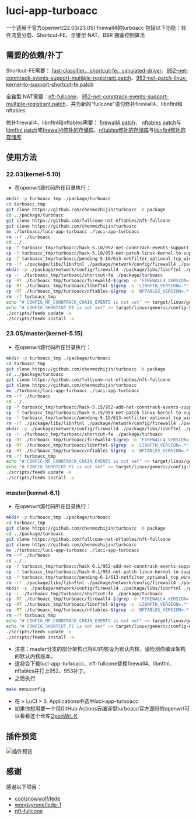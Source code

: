 # luci-app-turboacc

一个适用于官方openwrt(22.03/23.05) firewall4的turboacc
包括以下功能：软件流量分载、Shortcut-FE、全锥型 NAT、BBR 拥塞控制算法

## 需要的依赖/䃼丁

Shortcut-FE需要：
[fast-classifier、shortcut-fe、simulated-driver](https://github.com/coolsnowwolf/lede/tree/master/package/lean/shortcut-fe)、[952-net-conntrack-events-support-multiple-registrant.patch](https://github.com/coolsnowwolf/lede/blob/master/target/linux/generic/hack-5.10/952-net-conntrack-events-support-multiple-registrant.patch)、[953-net-patch-linux-kernel-to-support-shortcut-fe.patch](https://github.com/coolsnowwolf/lede/blob/master/target/linux/generic/hack-5.10/953-net-patch-linux-kernel-to-support-shortcut-fe.patch)

全锥型 NAT需要：[nft-fullcone](https://github.com/fullcone-nat-nftables/nft-fullcone)、[952-net-conntrack-events-support-multiple-registrant.patch](https://github.com/coolsnowwolf/lede/blob/master/target/linux/generic/hack-5.10/952-net-conntrack-events-support-multiple-registrant.patch)、并为新的“fullcone”语句修补firewall4、libnftnl和nftables

修补firewall4、libnftnl和nftables需要：
[firewall4 patch](https://github.com/wongsyrone/lede-1/blob/master/package/network/config/firewall4/patches/999-01-firewall4-add-fullcone-support.patch)、
[nftables patch](https://github.com/wongsyrone/lede-1/blob/master/package/network/utils/nftables/patches/999-01-nftables-add-fullcone-expression-support.patch)与
[libnftnl patch](https://github.com/wongsyrone/lede-1/blob/master/package/libs/libnftnl/patches/999-01-libnftnl-add-fullcone-expression-support.patch)或[firewall4修补的存储库](https://github.com/wongsyrone/openwrt-firewall4-with-fullcone)、[nftables修补的存储库](https://github.com/wongsyrone/nftables-1.0.2-with-fullcone)与[libnftnl修补的存储库](https://github.com/wongsyrone/libnftnl-1.2.1-with-fullcone)

## 使用方法

### 22.03(kernel-5.10)

+ 在openwrt源代码所在目录执行：

```bash
mkdir -p turboacc_tmp ./package/turboacc
cd turboacc_tmp 
git clone https://github.com/chenmozhijin/turboacc -b package
cd ../package/turboacc
git clone https://github.com/fullcone-nat-nftables/nft-fullcone
git clone https://github.com/chenmozhijin/turboacc
mv ./turboacc/luci-app-turboacc ./luci-app-turboacc
rm -rf ./turboacc
cd ../..
cp -f turboacc_tmp/turboacc/hack-5.10/952-net-conntrack-events-support-multiple-registrant.patch ./target/linux/generic/hack-5.10/952-net-conntrack-events-support-multiple-registrant.patch
cp -f turboacc_tmp/turboacc/hack-5.10/953-net-patch-linux-kernel-to-support-shortcut-fe.patch ./target/linux/generic/hack-5.10/953-net-patch-linux-kernel-to-support-shortcut-fe.patch
cp -f turboacc_tmp/turboacc/pending-5.10/613-netfilter_optional_tcp_window_check.patch ./target/linux/generic/hack-5.10/613-netfilter_optional_tcp_window_check.patch
rm -rf ./package/libs/libnftnl ./package/network/config/firewall4 ./package/network/utils/nftables
mkdir -p ./package/network/config/firewall4 ./package/libs/libnftnl ./package/network/utils/nftables
cp -r ./turboacc_tmp/turboacc/shortcut-fe ./package/turboacc
cp -RT ./turboacc_tmp/turboacc/firewall4-$(grep -o 'FIREWALL4_VERSION=.*' ./turboacc_tmp/turboacc/version | cut -d '=' -f 2)/firewall4 ./package/network/config/firewall4
cp -RT ./turboacc_tmp/turboacc/libnftnl-$(grep -o 'LIBNFTN_VERSION=.*' ./turboacc_tmp/turboacc/version | cut -d '=' -f 2)/libnftnl ./package/libs/libnftnl
cp -RT ./turboacc_tmp/turboacc/nftables-$(grep -o 'NFTABLES_VERSION=.*' ./turboacc_tmp/turboacc/version | cut -d '=' -f 2)/nftables ./package/network/utils/nftables
rm -rf turboacc_tmp
echo "# CONFIG_NF_CONNTRACK_CHAIN_EVENTS is not set" >> target/linux/generic/config-5.10
echo "# CONFIG_SHORTCUT_FE is not set" >> target/linux/generic/config-5.10
./scripts/feeds update -a
./scripts/feeds install -a
```

### 23.05/master(kernel-5.15)

+ 在openwrt源代码所在目录执行：

```bash
mkdir -p turboacc_tmp ./package/turboacc
cd turboacc_tmp 
git clone https://github.com/chenmozhijin/turboacc -b package
cd ../package/turboacc
git clone https://github.com/fullcone-nat-nftables/nft-fullcone
git clone https://github.com/chenmozhijin/turboacc
mv ./turboacc/luci-app-turboacc ./luci-app-turboacc
rm -rf ./turboacc
cd ../..
cp -f turboacc_tmp/turboacc/hack-5.15/952-add-net-conntrack-events-support-multiple-registrant.patch ./target/linux/generic/hack-5.15/952-add-net-conntrack-events-support-multiple-registrant.patch
cp -f turboacc_tmp/turboacc/hack-5.15/953-net-patch-linux-kernel-to-support-shortcut-fe.patch ./target/linux/generic/hack-5.15/953-net-patch-linux-kernel-to-support-shortcut-fe.patch
cp -f turboacc_tmp/turboacc/pending-5.15/613-netfilter_optional_tcp_window_check.patch ./target/linux/generic/pending-5.15/613-netfilter_optional_tcp_window_check.patch
rm -rf ./package/libs/libnftnl ./package/network/config/firewall4 ./package/network/utils/nftables
mkdir -p ./package/network/config/firewall4 ./package/libs/libnftnl ./package/network/utils/nftables
cp -r ./turboacc_tmp/turboacc/shortcut-fe ./package/turboacc
cp -RT ./turboacc_tmp/turboacc/firewall4-$(grep -o 'FIREWALL4_VERSION=.*' ./turboacc_tmp/turboacc/version | cut -d '=' -f 2)/firewall4 ./package/network/config/firewall4
cp -RT ./turboacc_tmp/turboacc/libnftnl-$(grep -o 'LIBNFTN_VERSION=.*' ./turboacc_tmp/turboacc/version | cut -d '=' -f 2)/libnftnl ./package/libs/libnftnl
cp -RT ./turboacc_tmp/turboacc/nftables-$(grep -o 'NFTABLES_VERSION=.*' ./turboacc_tmp/turboacc/version | cut -d '=' -f 2)/nftables ./package/network/utils/nftables
rm -rf turboacc_tmp
echo "# CONFIG_NF_CONNTRACK_CHAIN_EVENTS is not set" >> target/linux/generic/config-5.15
echo "# CONFIG_SHORTCUT_FE is not set" >> target/linux/generic/config-5.15
./scripts/feeds update -a
./scripts/feeds install -a
```

### master(kernel-6.1)

+ 在openwrt源代码所在目录执行：

```bash
mkdir -p turboacc_tmp ./package/turboacc
cd turboacc_tmp 
git clone https://github.com/chenmozhijin/turboacc -b package
cd ../package/turboacc
git clone https://github.com/fullcone-nat-nftables/nft-fullcone
git clone https://github.com/chenmozhijin/turboacc
mv ./turboacc/luci-app-turboacc ./luci-app-turboacc
rm -rf ./turboacc
cd ../..
cp -f turboacc_tmp/turboacc/hack-6.1/952-add-net-conntrack-events-support-multiple-registrant.patch ./target/linux/generic/hack-6.1/952-add-net-conntrack-events-support-multiple-registrant.patch
cp -f turboacc_tmp/turboacc/hack-6.1/953-net-patch-linux-kernel-to-support-shortcut-fe.patch ./target/linux/generic/hack-6.1/953-net-patch-linux-kernel-to-support-shortcut-fe.patch
cp -f turboacc_tmp/turboacc/pending-6.1/613-netfilter_optional_tcp_window_check.patch ./target/linux/generic/pending-6.1/613-netfilter_optional_tcp_window_check.patch
rm -rf ./package/libs/libnftnl ./package/network/config/firewall4 ./package/network/utils/nftables
mkdir -p ./package/network/config/firewall4 ./package/libs/libnftnl ./package/network/utils/nftables
cp -r ./turboacc_tmp/turboacc/shortcut-fe ./package/turboacc
cp -RT ./turboacc_tmp/turboacc/firewall4-$(grep -o 'FIREWALL4_VERSION=.*' ./turboacc_tmp/turboacc/version | cut -d '=' -f 2)/firewall4 ./package/network/config/firewall4
cp -RT ./turboacc_tmp/turboacc/libnftnl-$(grep -o 'LIBNFTN_VERSION=.*' ./turboacc_tmp/turboacc/version | cut -d '=' -f 2)/libnftnl ./package/libs/libnftnl
cp -RT ./turboacc_tmp/turboacc/nftables-$(grep -o 'NFTABLES_VERSION=.*' ./turboacc_tmp/turboacc/version | cut -d '=' -f 2)/nftables ./package/network/utils/nftables
rm -rf turboacc_tmp
echo "# CONFIG_NF_CONNTRACK_CHAIN_EVENTS is not set" >> target/linux/generic/config-6.1
echo "# CONFIG_SHORTCUT_FE is not set" >> target/linux/generic/config-6.1
./scripts/feeds update -a
./scripts/feeds install -a
```

+ 注意：master分支的部分架构已将6.1内核设为默认内核，请检测你编译架构的默认内核版本。
+ 这将会下载luci-app-turboacc、nft-fullcone替换firewall4、libnftnl、nftables并打上952、953补丁。
+ 之后执行

```bash
make menuconfig
```

+ 在 > LuCI > 3. Applications中选中luci-app-turboacc
+ 如果你想用要一个用GitHub Actions云编译带turboacc官方源码的openwrt可以看看这个仓库[OpenWrt-K](https://github.com/chenmozhijin/OpenWrt-K)

## 插件预览

![插件预览](https://raw.githubusercontent.com/chenmozhijin/turboacc/luci/img/1.png)

## 感谢

 感谢以下项目：

+ [coolsnowwolf/lede](https://github.com/coolsnowwolf/lede)
+ [wongsyrone/lede-1](https://github.com/wongsyrone/lede-1)
+ [nft-fullcone](https://github.com/fullcone-nat-nftables/nft-fullcone)
